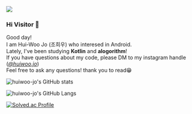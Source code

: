 <!--
**huiwoo-jo/조희우** is a ✨ _special_ ✨ repository because its `README.md` (this file) appears on your GitHub profile.
-->

<!-- using code -->
<!--
- header
link : https://github.com/kyechan99/capsule-render
code : 
<img src="https://capsule-render.vercel.app/api?type=waving&color=auto&height=200&section=header&text=내용입력&fontSize=90" />

- skill stat
![Anurag's GitHub stats](https://github-readme-stats.vercel.app/api?username=사용자ID&show_icons=true&theme=radical)

- badge
<a href="버튼을 눌렀을 때 이동할 링크" target="_blank"><img src="https://img.shields.io/badge/뱃지레이블-배경색?style=뱃지모양&logo=로고&logoColor=로고색상"/></a>

-stats & repo theme
https://github.com/anuraghazra/github-readme-stats/blob/master/themes/README.md

- used language
code: 
![Top Langs](https://github-readme-stats.vercel.app/api/top-langs/?username=깃허브 아이디&layout=레이아웃 스타일&theme=스타일)

-bg solved.ac
link : https://github.com/mazassumnida/mazassumnida
code : 
[![Solved.ac
프로필](http://mazassumnida.wtf/api/generate_badge?boj={handle})](https://solved.ac/{handle})
-->




<!-- header -->
<img src="https://capsule-render.vercel.app/api?type=waving&color=0:9ACAE7,100:4797CA&fontColor=ffffff&height=250&fontAlignY=40&descSize=30&DescAlignY=63&section=header&text=Hui-Woo's%20Github!&desc=welcome%20to%20my%20github"/>

<!-- intro -->
### Hi Visitor 👋
Good day! </br>
I am Hui-Woo Jo (조희우) who interesed in Android. </br>
Lately, I've been studying <b>Kotlin</b> and <b>alogorithm</b>! </br>
If you have questions about my code, please DM to my instagram handle (<a href="https://www.instagram.com/huiwoo_jo/?igshid=MTA2NDdkNWE%3D" target="_blank"><i>@huiwoo.jo</i></a>) </br>
Feel free to ask any questions! thank you to read😁 </br>


<!-- stats -->
![huiwoo-jo's GitHub stats](https://github-readme-stats.vercel.app/api?username=huiwoo-jo&show_icons=true&theme=transparent)

![huiwoo-jo's GitHub Langs](https://github-readme-stats.vercel.app/api/top-langs/?username=huiwoo-jo&layout=compact&theme=nord&hide_border=true")

[![Solved.ac Profile](http://mazassumnida.wtf/api/generate_badge?boj=helena0589)](https://solved.ac/helena0589)

<!-- link
  <a href="https://blogstudy.notion.site/Home-ecac595a03854e559672493272779381" target="_blank"><img src="https://img.shields.io/badge/notion-000000?style=social&logo=notion&logoColor=0000000"/></a>

  <a href="https://velog.io/@helena0589" target="_blank"><img src="https://img.shields.io/badge/velog-000000?style=social&logo=velog&logoColor=0000000"/></a>
-->
